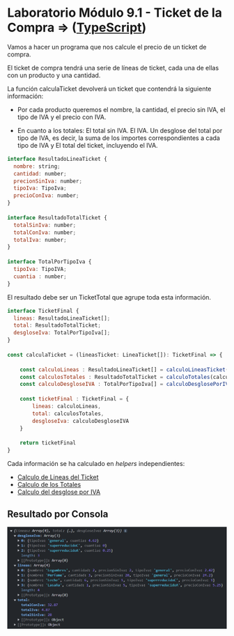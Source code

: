 # Laboratorio Módulo 9.1 - Ticket de la Compra => ([TypeScript](src/))

Vamos a hacer un programa que nos calcule el precio de un ticket de compra.

El ticket de compra tendrá una serie de líneas de ticket, cada una de ellas con un producto y una cantidad.

La función calculaTicket devolverá un ticket que contendrá la siguiente información:

- Por cada producto queremos el nombre, la cantidad, el precio sin IVA, el tipo de IVA y el precio con IVA.

- En cuanto a los totales: El total sin IVA. El IVA. Un desglose del total por tipo de IVA, es decir, la suma de los importes correspondientes a cada tipo de IVA y El total del ticket, incluyendo el IVA.

````JavaScript
interface ResultadoLineaTicket {
  nombre: string;
  cantidad: number;
  precionSinIva: number;
  tipoIva: TipoIva;
  precioConIva: number;
}

interface ResultadoTotalTicket {
  totalSinIva: number;
  totalConIva: number;
  totalIva: number;
}

interface TotalPorTipoIva {
  tipoIva: TipoIVA;
  cuantia : number;
}
````

El resultado debe ser un TicketTotal que agrupe toda esta información. 

````JavaScript
interface TicketFinal {
  lineas: ResultadoLineaTicket[];
  total: ResultadoTotalTicket;
  desgloseIva: TotalPorTipoIva[];
}

const calculaTicket = (lineasTicket: LineaTicket[]): TicketFinal => {

    const calculoLineas : ResultadoLineaTicket[] = calculoLineasTicket(lineasTicket);
    const calculosTotales : ResultadoTotalTicket = calculoTotales(calculoLineas)
    const calculoDesgloseIVA : TotalPorTipoIva[] = calculoDesglosePorIVA(calculoLineas);

    const ticketFinal : TicketFinal = {
        lineas: calculoLineas,
        total: calculosTotales,
        desgloseIva: calculoDesgloseIVA
    }

    return ticketFinal
}
````

Cada información se ha calculado en *helpers* independientes: 
- [Calculo de Lineas del Ticket](src/lineas-ticket.helper.ts)
- [Calculo de los Totales](src/totales.helper.ts)
- [Calculo del desglose por IVA](src/desglose-iva.helper.ts)

## Resultado por Consola
![screen1Responsibe](src/content/readme_img/consola1.PNG)
